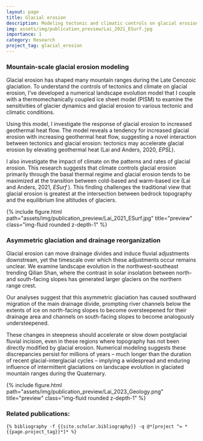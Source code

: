 ```yaml
---
layout: page
title: Glacial erosion
description: Modeling tectonic and climatic controls on glacial erosion
img: assets/img/publication_preview/Lai_2021_ESurf.jpg
importance: 1
category: Research
project_tag: glacial_erosion
---
```


### Mountain-scale glacial erosion modeling

Glacial erosion has shaped many mountain ranges during the Late Cenozoic
glaciation. To understand the controls of tectonics and climate on glacial
erosion, I’ve developed a numerical landscape evolution model that I couple with
a thermomechanically coupled ice sheet model (PISM) to examine the sensitivities
of glacier dynamics and glacial erosion to various tectonic and climatic
conditions.

Using this model, I investigate the response of glacial erosion to increased
geothermal heat flow. The model reveals a tendency for increased glacial erosion
with increasing geothermal heat flow, suggesting a novel interaction between
tectonics and glacial erosion: tectonics may accelerate glacial erosion by
elevating geothermal heat (Lai and Anders, 2020, _EPSL_).

I also investigate the impact of climate on the patterns and rates of glacial
erosion. This research suggests that climate controls glacial erosion primarily
through the basal thermal regime and glacial erosion tends to be maximized at
the transition between cold-based and warm-based ice (Lai and Anders, 2021,
_ESurf_ ). This finding challenges the traditional view that glacial erosion is
greatest at the intersection between bedrock topography and the equilibrium line
altitudes of glaciers.

<div class="row">
    <div class="col-sm mt-3 mt-md-0">
        {% include figure.html path="assets/img/publication_preview/Lai_2021_ESurf.jpg" title="preview" class="img-fluid rounded z-depth-1" %}
    </div>
</div>

### Asymmetric glaciation and drainage reorganization

Glacial erosion can move drainage divides and induce fluvial adjustments
downstream, yet the timescale over which these adjustments occur remains
unclear. We examine landscape evolution in the northwest-southeast trending
Qilian Shan, where the contrast in solar insolation between north- and
south-facing slopes has generated larger glaciers on the northern range crest.

Our analyses suggest that this asymmetric glaciation has caused southward
migration of the main drainage divide, prompting river channels below the
extents of ice on north-facing slopes to become oversteepened for their drainage
area and channels on south-facing slopes to become analogously understeepened.

These changes in steepness should accelerate or slow down postglacial fluvial
incision, even in these regions where topography has not been directly modified
by glacial erosion. Numerical modeling suggests these discrepancies persist for
millions of years – much longer than the duration of recent glacial-interglacial
cycles – implying a widespread and enduring influence of intermittent
glaciations on landscape evolution in glaciated mountain ranges during the
Quaternary.

<div class="row">
    <div class="col-sm mt-3 mt-md-0">
        {% include figure.html path="assets/img/publication_preview/Lai_2023_Geology.png" title="preview" class="img-fluid rounded z-depth-1" %}
    </div>
</div>

### Related publications:
<div class="publications">

    {% bibliography -f {{site.scholar.bibliography}} -q @*[project ^= *{{page.project_tag}}*]* %}

</div>

